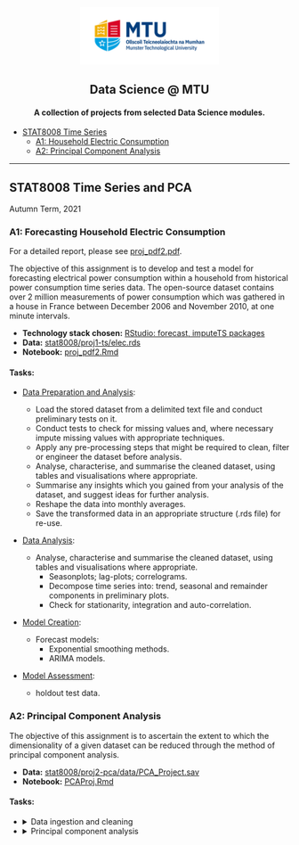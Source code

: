 <div align="center">
  <img src="./MTU_Logo.jpg" width="250">
  <h2> Data Science @ MTU</h2>
  <h4>A collection of projects from selected Data Science modules.</h4>
</div>

- [STAT8008 Time Series](https://github.com/pachristopher/data-science-mtu#stat8008)
  - [A1: Household Electric Consumption](https://github.com/pachristopher/data-science-mtu#a1-household-electric-consumption)
  - [A2: Principal Component Analysis](https://github.com/pachristopher/data-science-mtu#a2-PCA)

---

## STAT8008 Time Series and PCA

Autumn Term, 2021

### A1: Forecasting Household Electric Consumption 

For a detailed report, please see [proj_pdf2.pdf](./stat8008/proj1-ts/proj_pdf2.pdf).

The objective of this assignment is to develop and test a model for forecasting electrical power consumption within a household from historical power consumption time series data. The open-source dataset contains over 2 million measurements of power consumption which was gathered in a house in France between December 2006 and November 2010, at one minute intervals. 

- **Technology stack chosen:** [RStudio: forecast, imputeTS packages](https://pkg.robjhyndman.com/forecast/)
- **Data:** [stat8008/proj1-ts/elec.rds](https://archive.ics.uci.edu/ml/datasets/individual+household+electric+power+consumption)
- **Notebook:** [proj_pdf2.Rmd](./stat8008/proj1-ts/proj_pdf2.Rmd)

#### Tasks:

- [Data Preparation and Analysis](./stat8008/proj1-ts/Data_prep.R):
  - Load the stored dataset from a delimited text file and conduct preliminary tests on it.
  - Conduct tests to check for missing values and, where necessary impute missing values with appropriate techniques.
  - Apply any pre-processing steps that might be required to clean, filter or engineer the dataset before analysis.
  - Analyse, characterise, and summarise the cleaned dataset, using tables and visualisations where appropriate.
  - Summarise any insights which you gained from your analysis of the dataset, and suggest ideas for further analysis.
  - Reshape the data into monthly averages.
  - Save the transformed data in an appropriate structure (.rds file) for re-use.

- [Data Analysis](./stat8008/proj1-ts/proj_pdf2.Rmd):
    - Analyse, characterise and summarise the cleaned dataset, using tables and visualisations where appropriate.
        - Seasonplots; lag-plots; correlograms.
        - Decompose time series into: trend, seasonal and remainder components in preliminary plots.
        - Check for stationarity, integration and auto-correlation.

- [Model Creation](./stat8008/proj1-ts/proj_pdf2.Rmd):
    - Forecast models:
        - Exponential smoothing methods.
        - ARIMA models.

- [Model Assessment](./stat8008/proj1-ts/proj_pdf2.Rmd):
    - holdout test data.

### A2: Principal Component Analysis 

The objective of this assignment is to ascertain the extent to which the dimensionality of a given dataset can be reduced through the method of principal component analysis.

- **Data:** [stat8008/proj2-pca/data/PCA_Project.sav](./stat8008/proj2-pca/PCA_Project.sav)
- **Notebook:** [PCAProj.Rmd](./stat8008/proj2-pca/PCAProj.Rmd)

#### Tasks:

<ul>
  <li>
  <details>
    <summary>Data ingestion and cleaning</summary>
    <ul>
      <li>
        Read in data from SPSS .sav file. 
      </li>
      <li>
        Extract the make and model and use that for the row name. 
      </li>
      <li>
        Remove variables deemed to be uninformative, such as the number of passengers, insurance category and the length of the car.
      </li>
      <li>
        Transform 'cylinders' variable from factor to numeric type.?
      </li>
      <li>
        Report summary statistics for the dataset; plot correlation matrix and create pairs plot for summary of data.
      </li>
    </ul>
  </details>
  </li>
  <li>
    <details>
      <summary>Principal component analysis</summary>
      <ul>
        <li>
          Test whether data suitable for data reduction techniques using Bartlett's Sphericity test.
        </li>
        <li>
          Perform PCA using base R and FactoMineR functions, after standardising the variables.
        </li>
        <li>
          Compare and contrast the principal component scores and correlations of principal components
          with original variables for both functions. 
        </li>
        <li>
          Decide how many components to retain using scree plots. .
        </li>
        <li>
          Split the dataset into two groups: USA cars and non-USA cars and re-perform the foregoing analysis on the two seperate groups.
        </li>  
      </ul>
    </details>
  </li>
</ul>

